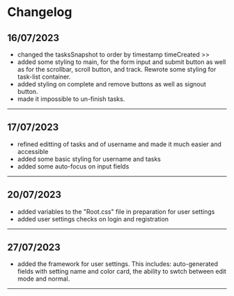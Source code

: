 # Changelog
## 16/07/2023
- changed the tasksSnapshot to order by timestamp timeCreated >> 
- added some styling to main, for the form input and submit button as well as for the scrollbar, scroll button, and track. Rewrote some styling for task-list container.
- added styling on complete and remove buttons as well as signout button.
- made it impossible to un-finish tasks.
------------------------------------------------------------------------------------------------------
## 17/07/2023
- refined editting of tasks and of username and made it much easier and accessible
- added some basic styling for username and tasks
- added some auto-focus on input fields
------------------------------------------------------------------------------------------------------
## 20/07/2023
- added variables to the "Root.css" file in preparation for user settings
- added user settings checks on login and registration
------------------------------------------------------------------------------------------------------
## 27/07/2023
- added the framework for user settings. This includes: auto-generated fields with setting name and color card, the ability to swtch between edit mode and normal.
------------------------------------------------------------------------------------------------------


